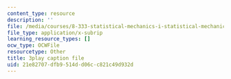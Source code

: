 ```yaml
---
content_type: resource
description: ''
file: /media/courses/8-333-statistical-mechanics-i-statistical-mechanics-of-particles-fall-2013/21e82707dfb9514dd06cc821c49d932d_Y59FgktB4uQ.srt
file_type: application/x-subrip
learning_resource_types: []
ocw_type: OCWFile
resourcetype: Other
title: 3play caption file
uid: 21e82707-dfb9-514d-d06c-c821c49d932d
---
```

